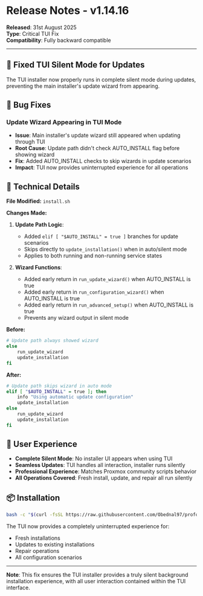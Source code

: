 # Release Notes - v1.14.16

**Released**: 31st August 2025  
**Type**: Critical TUI Fix  
**Compatibility**: Fully backward compatible

---

## 🐛 **Fixed TUI Silent Mode for Updates**

The TUI installer now properly runs in complete silent mode during updates, preventing the main installer's update wizard from appearing.

## 🔧 **Bug Fixes**

### Update Wizard Appearing in TUI Mode
- **Issue**: Main installer's update wizard still appeared when updating through TUI
- **Root Cause**: Update path didn't check AUTO_INSTALL flag before showing wizard
- **Fix**: Added AUTO_INSTALL checks to skip wizards in update scenarios
- **Impact**: TUI now provides uninterrupted experience for all operations

## 📝 **Technical Details**

**File Modified:** `install.sh`

**Changes Made:**
1. **Update Path Logic**:
   - Added `elif [ "$AUTO_INSTALL" = true ]` branches for update scenarios
   - Skips directly to `update_installation()` when in auto/silent mode
   - Applies to both running and non-running service states

2. **Wizard Functions**:
   - Added early return in `run_update_wizard()` when AUTO_INSTALL is true
   - Added early return in `run_configuration_wizard()` when AUTO_INSTALL is true  
   - Added early return in `run_advanced_setup()` when AUTO_INSTALL is true
   - Prevents any wizard output in silent mode

**Before:**
```bash
# Update path always showed wizard
else
    run_update_wizard
    update_installation
fi
```

**After:**
```bash
# Update path skips wizard in auto mode
elif [ "$AUTO_INSTALL" = true ]; then
    info "Using automatic update configuration"
    update_installation
else
    run_update_wizard
    update_installation
fi
```

## 🚀 **User Experience**

- **Complete Silent Mode**: No installer UI appears when using TUI
- **Seamless Updates**: TUI handles all interaction, installer runs silently
- **Professional Experience**: Matches Proxmox community scripts behavior
- **All Operations Covered**: Fresh install, update, and repair all run silently

## 📦 **Installation**

```bash
bash -c "$(curl -fsSL https://raw.githubusercontent.com/Obednal97/profolio/main/install-wrapper.sh)"
```

The TUI now provides a completely uninterrupted experience for:
- Fresh installations
- Updates to existing installations
- Repair operations
- All configuration scenarios

---

**Note**: This fix ensures the TUI installer provides a truly silent background installation experience, with all user interaction contained within the TUI interface.